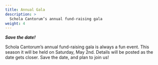```yaml
---
title: Annual Gala
description: >
  Schola Cantorum’s annual fund-raising gala
weight: 4
---
```


***Save the date!***

Schola Cantorum’s annual fund-raising gala is always a fun event.
This season it will be held on Saturday, May 2nd.
Details will be posted as the date gets closer.
Save the date, and plan to join us!
